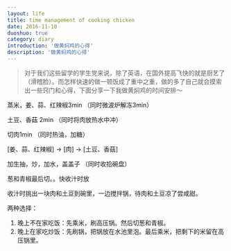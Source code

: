 ```yaml
---
layout: life
title: time management of cooking chicken　　　
date: 2016-11-10
duoshuo: true
category: diary
introduction: '做黄焖鸡的心得'
description: '做黄焖鸡的心得'
---
```

> 对于我们这些留学的学生党来说，除了英语，在国外提高飞快的就是厨艺了（滑稽脸）。而怎样快速的做一顿饭成了重中之重，做的多了自己就会摸索出一些窍门和心得，下面分享一下我做黄焖鸡的时间安排～


蒸米，姜、蒜、红辣椒3min （同时微波炉解冻3min） 

土豆、香菇 2min  （同时将肉放热水中冲）

切肉1min （同时热油，加糖）

 [姜、蒜、红辣椒] -> [肉] -> [土豆、香菇]

加生抽，炒，加水，盖盖子 （同时收拾碗盘）

葱和青椒最后切。。快收汁时放

收汁时挑出一块肉和土豆到碗里，一边搅拌锅，待肉和土豆凉了尝咸甜。

两种选择：

1. 晚上不在家吃饭：先乘米，刷高压锅。然后切葱和青椒。
2. 晚上在家吃炒饭：先刷锅，把锅放在水池里泡。最后乘米，把剩下的米留在高压锅里。
